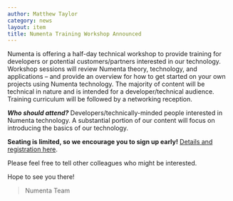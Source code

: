 ```yaml
---
author: Matthew Taylor
category: news
layout: item
title: Numenta Training Workshop Announced
---
```


Numenta is offering a half-day technical workshop to provide training for
developers or potential customers/partners interested in our technology.
Workshop sessions will review Numenta theory, technology, and applications – and
provide an overview for how to get started on your own projects using Numenta
technology. The majority of content will be technical in nature and is intended
for a developer/technical audience. Training curriculum will be followed by a
networking reception.

**_Who should attend?_**
Developers/technically-minded people interested in Numenta technology. A
substantial portion of our content will focus on introducing the basics of our
technology.

**Seating is limited, so we encourage you to sign up early!**
[Details and registration here](https://www.eventbrite.com/e/numenta-training-workshop-registration-12898835765).

Please feel free to tell other colleagues who might be interested.

Hope to see you there!

> Numenta Team
